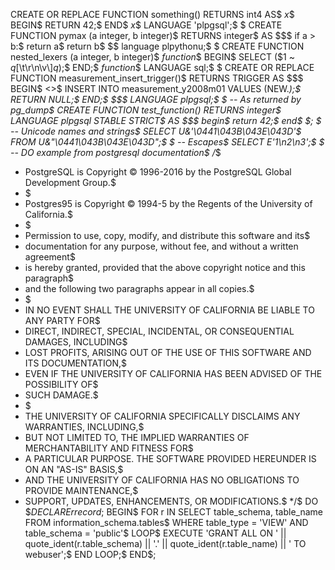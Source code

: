 CREATE OR REPLACE FUNCTION something() RETURNS int4 AS$
$x$$
BEGIN$
    RETURN 42;$
END$
$x$$
LANGUAGE 'plpgsql';$
$
CREATE FUNCTION pymax (a integer, b integer)$
  RETURNS integer$
AS $$$
  if a > b:$
    return a$
  return b$
$$ language plpythonu;$
$
CREATE FUNCTION nested_lexers (a integer, b integer)$
$function$$
BEGIN$
    SELECT ($1 ~ $q$[\t\r\n\v\\]$q$);$
END;$
$function$$
LANGUAGE sql;$
$
CREATE OR REPLACE FUNCTION measurement_insert_trigger()$
RETURNS TRIGGER AS $$$
BEGIN$
    <<test>>$
    INSERT INTO measurement_y2008m01 VALUES (NEW.*);$
    RETURN NULL;$
END;$
$$$
LANGUAGE plpgsql;$
$
-- As returned by pg_dump$
CREATE FUNCTION test_function() RETURNS integer$
    LANGUAGE plpgsql STABLE STRICT$
    AS $$$
begin$
    return 42;$
end$
$$;$
$
-- Unicode names and strings$
SELECT U&'\0441\043B\043E\043D'$
FROM U&"\0441\043B\043E\043D";$
$
-- Escapes$
SELECT E'1\n2\n3';$
$
-- DO example from postgresql documentation$
/*$
 * PostgreSQL is Copyright © 1996-2016 by the PostgreSQL Global Development Group.$
 * $
 * Postgres95 is Copyright © 1994-5 by the Regents of the University of California.$
 * $
 * Permission to use, copy, modify, and distribute this software and its$
 * documentation for any purpose, without fee, and without a written agreement$
 * is hereby granted, provided that the above copyright notice and this paragraph$
 * and the following two paragraphs appear in all copies.$
 * $
 * IN NO EVENT SHALL THE UNIVERSITY OF CALIFORNIA BE LIABLE TO ANY PARTY FOR$
 * DIRECT, INDIRECT, SPECIAL, INCIDENTAL, OR CONSEQUENTIAL DAMAGES, INCLUDING$
 * LOST PROFITS, ARISING OUT OF THE USE OF THIS SOFTWARE AND ITS DOCUMENTATION,$
 * EVEN IF THE UNIVERSITY OF CALIFORNIA HAS BEEN ADVISED OF THE POSSIBILITY OF$
 * SUCH DAMAGE.$
 * $
 * THE UNIVERSITY OF CALIFORNIA SPECIFICALLY DISCLAIMS ANY WARRANTIES, INCLUDING,$
 * BUT NOT LIMITED TO, THE IMPLIED WARRANTIES OF MERCHANTABILITY AND FITNESS FOR$
 * A PARTICULAR PURPOSE. THE SOFTWARE PROVIDED HEREUNDER IS ON AN "AS-IS" BASIS,$
 * AND THE UNIVERSITY OF CALIFORNIA HAS NO OBLIGATIONS TO PROVIDE MAINTENANCE,$
 * SUPPORT, UPDATES, ENHANCEMENTS, OR MODIFICATIONS.$
 */$
DO $$DECLARE r record;$
BEGIN$
    FOR r IN SELECT table_schema, table_name FROM information_schema.tables$
             WHERE table_type = 'VIEW' AND table_schema = 'public'$
    LOOP$
        EXECUTE 'GRANT ALL ON ' || quote_ident(r.table_schema) || '.' || quote_ident(r.table_name) || ' TO webuser';$
    END LOOP;$
END$$;$
